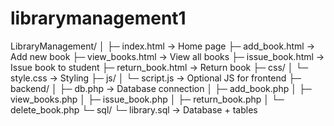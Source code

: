 # librarymanagement1
LibraryManagement/
│
├─ index.html           → Home page
├─ add_book.html        → Add new book
├─ view_books.html      → View all books
├─ issue_book.html      → Issue book to student
├─ return_book.html     → Return book
├─ css/
│   └─ style.css        → Styling
├─ js/
│   └─ script.js        → Optional JS for frontend
├─ backend/
│   ├─ db.php           → Database connection
│   ├─ add_book.php
│   ├─ view_books.php
│   ├─ issue_book.php
│   ├─ return_book.php
│   └─ delete_book.php
└─ sql/
    └─ library.sql      → Database + tables
